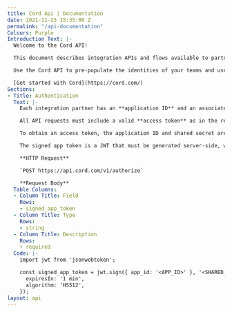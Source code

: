 ```yaml
---
title: Cord Api | Documentation
date: 2021-11-23 15:35:00 Z
permalink: "/api-documentation"
Colours: Purple
Introduction Text: |-
  Welcome to the Cord API!

  This document describes integration APIs and flows available to partners who wish to embed the Cord experience directly into their application

  Use the Cord API to pre-populate the identities of your teams and users. This ensures a fast and seamless user experience, where the Cord sidebar appears immediately and the user is already logged in. This architecture ensures that when a user is requesting a page, Cord already has all their details (name, profile picture) as well as the other people in their organization.

  [Get started with Cord](https://cord.com/)
Sections:
- Title: Authentication
  Text: |-
    Each integration partner has an **application ID** and an associated **shared secret**, which can be obtained through the developer dashboard and stored securely on the server, **never exposed client side**.

    All API requests must include a valid **access token** as in the request headers: `Authorization: Bearer <ACCESS_TOKEN>`.

    To obtain an access token, the application ID and shared secret are combined to generate a **signed app token**, which is then exchanged for the access token using the `/v1/authorize` API. Access tokens have a limited lifespan (expiration is provided in the API response, normally 24 hours).

    The signed app token is a JWT that must be generated server-side, with a short expiration (1 minute), containing the application ID in the payload `app_id` field, signed with the shared secret using the `HS512` (HMAC using SHA-512 hash) algorithm.

    **HTTP Request**

    `POST https://api.cord.com/v1/authorize`

    **Request Body**
  Table Columns:
  - Column Title: Field
    Rows:
    - signed_app_token
  - Column Title: Type
    Rows:
    - string
  - Column Title: Description
    Rows:
    - required
  Code: |-
    import jwt from 'jsonwebtoken';

    const signed_app_token = jwt.sign({ app_id: '<APP_ID>' }, '<SHARED_SECRET>', {
      expiresIn: '1 min',
      algorithm: 'HS512',
    });
layout: api
---
```



